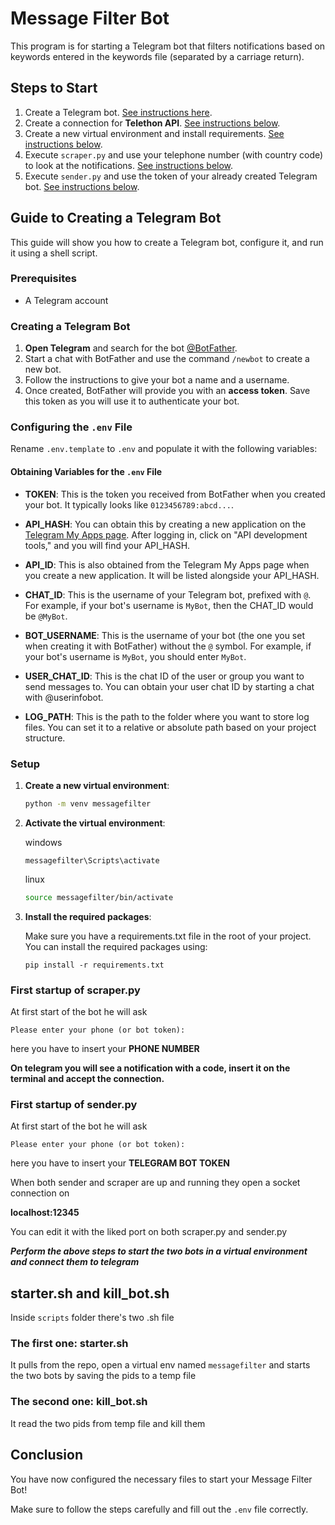 # Message Filter Bot

This program is for starting a Telegram bot that filters notifications based on keywords entered in the keywords file (separated by a carriage return).

## Steps to Start

1. Create a Telegram bot. [See instructions here](#creating-a-telegram-bot).
2. Create a connection for **Telethon API**. [See instructions below](#configuring-the-env-file).
3. Create a new virtual environment and install requirements. [See instructions below](#setup).
4. Execute `scraper.py` and use your telephone number (with country code) to look at the notifications. [See instructions below](#first-startup-of-scraperpy).
5. Execute `sender.py` and use the token of your already created Telegram bot. [See instructions below](#first-startup-of-senderpy).

## Guide to Creating a Telegram Bot

This guide will show you how to create a Telegram bot, configure it, and run it using a shell script.

### Prerequisites

- A Telegram account

### Creating a Telegram Bot

1. **Open Telegram** and search for the bot [@BotFather](https://t.me/botfather).
2. Start a chat with BotFather and use the command `/newbot` to create a new bot.
3. Follow the instructions to give your bot a name and a username.
4. Once created, BotFather will provide you with an **access token**. Save this token as you will use it to authenticate your bot.

### Configuring the `.env` File

Rename `.env.template` to `.env` and populate it with the following variables:


#### Obtaining Variables for the `.env` File

- **TOKEN**: This is the token you received from BotFather when you created your bot. It typically looks like `0123456789:abcd...`.
  
- **API_HASH**: You can obtain this by creating a new application on the [Telegram My Apps page](https://my.telegram.org/apps). After logging in, click on "API development tools," and you will find your API_HASH.

- **API_ID**: This is also obtained from the Telegram My Apps page when you create a new application. It will be listed alongside your API_HASH.

- **CHAT_ID**: This is the username of your Telegram bot, prefixed with `@`. For example, if your bot's username is `MyBot`, then the CHAT_ID would be `@MyBot`.

- **BOT_USERNAME**: This is the username of your bot (the one you set when creating it with BotFather) without the `@` symbol. For example, if your bot's username is `MyBot`, you should enter `MyBot`.

- **USER_CHAT_ID**: This is the chat ID of the user or group you want to send messages to. You can obtain your user chat ID by starting a chat with @userinfobot.

- **LOG_PATH**: This is the path to the folder where you want to store log files. You can set it to a relative or absolute path based on your project structure.

### Setup

1. **Create a new virtual environment**:

   ```bash
   python -m venv messagefilter

2. **Activate the virtual environment**:
   
   windows
   ```
   messagefilter\Scripts\activate
   ```

   linux
   ```bash
   source messagefilter/bin/activate

3. **Install the required packages**:
  
   Make sure you have a requirements.txt file in the root of your project. You can install the required packages using:

   ``` 
   pip install -r requirements.txt

### First startup of scraper.py

At first start of the bot he will ask 

`Please enter your phone (or bot token):`

here you have to insert your **PHONE NUMBER**

**On telegram you will see a notification with a code, insert it on the terminal and accept the connection.**

### First startup of sender.py

At first start of the bot he will ask 

`Please enter your phone (or bot token):`

here you have to insert your **TELEGRAM BOT TOKEN**


When both sender and scraper are up and running they open a socket connection on 

**localhost:12345**

You can edit it with the liked port on both scraper.py and sender.py

***Perform the above steps to start the two bots in a virtual environment and connect them to telegram***

## starter.sh and kill_bot.sh

Inside `scripts` folder there's two .sh file

### The first one: starter.sh

It pulls from the repo, open a virtual env named `messagefilter` and starts the two bots by saving the pids to a temp file

### The second one: kill_bot.sh

It read the two pids from temp file and kill them

## Conclusion

You have now configured the necessary files to start your Message Filter Bot! 

Make sure to follow the steps carefully and fill out the `.env` file correctly.